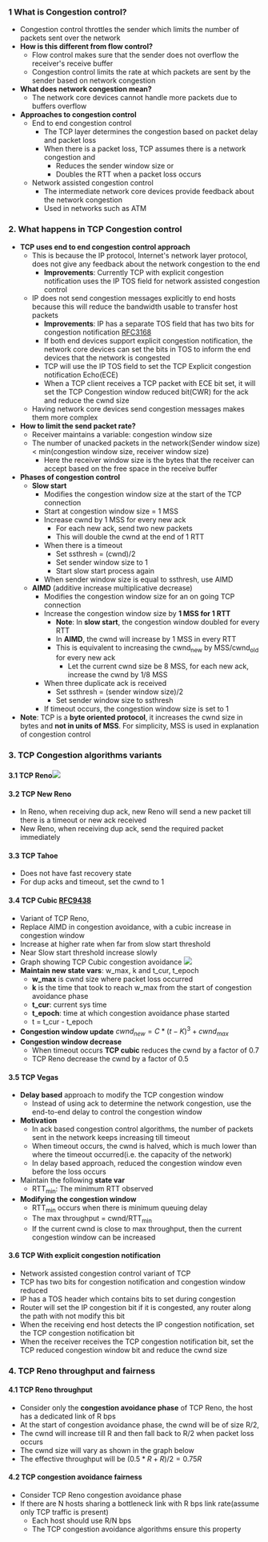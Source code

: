
### 1 What is Congestion control?
- Congestion control throttles the sender which limits the number of packets sent over the network
- **How is this different from flow control?**
	- Flow control makes sure that the sender does not overflow the receiver's receive buffer
	- Congestion control limits the rate at which packets are sent by the sender based on network congestion
- **What does network congestion mean?**
	- The network core devices cannot handle more packets due to buffers overflow
- **Approaches to congestion control**
	- End to end congestion control
		- The TCP layer determines the congestion based on packet delay and packet loss
		- When there is a packet loss, TCP assumes there is a network congestion and
			- Reduces the sender window size or
			- Doubles the RTT when a packet loss occurs
	- Network assisted congestion control
		- The intermediate network core devices provide feedback about the network congestion
		- Used in networks such as ATM


### 2. What happens in TCP Congestion control
- **TCP uses end to end congestion control approach**
	- This is because the IP protocol, Internet's network layer protocol, does not give any feedback about the network congestion to the end
		- **Improvements**: Currently TCP with explicit congestion notification uses the IP TOS field for network assisted congestion control
	- IP does not send congestion messages explicitly to end hosts because this will reduce the bandwidth usable to transfer host packets
		- **Improvements**: IP has a separate TOS field that has two bits for congestion notification [RFC3168](https://datatracker.ietf.org/doc/html/rfc3168#section-5)
		- If both end devices support explicit congestion notification, the network core devices can set the bits in TOS to inform the end devices that the network is congested
		- TCP will use the IP TOS field to set the TCP Explicit congestion notification Echo(ECE)
		- When a TCP client receives a TCP packet with ECE bit set, it will set the TCP Congestion window reduced bit(CWR) for the ack and reduce the cwnd size
	- Having network core devices send congestion messages makes them more complex
- **How to limit the send packet rate?**
	- Receiver maintains a variable: congestion window size
	- The number of unacked packets in the network(Sender window size) < min(congestion window size, receiver window size)
		- Here the receiver window size is the bytes that the receiver can accept based on the free space in the receive buffer
- **Phases of congestion control**
	 - **Slow start**
		- Modifies the congestion window size at the start of the TCP connection
		- Start at congestion window size  = 1 MSS
		- Increase cwnd by 1 MSS for every new ack 
			- For each new ack, send two new packets
			- This will double the cwnd at the end of 1 RTT
		- When there is a timeout
			- Set ssthresh = (cwnd)/2 
			- Set sender window size to 1
			- Start slow start process again
		- When sender window size is equal to ssthresh, use AIMD
	- **AIMD** (additive increase multiplicative decrease)
		- Modifies the congestion window size for an on going TCP connection
		- Increase the congestion window size by **1 MSS for 1 RTT**
			- **Note**: In **slow start**, the congestion window doubled for every RTT
			- In **AIMD**, the cwnd will increase by 1 MSS in every RTT
			- This is equivalent to increasing the cwnd<sub>new</sub> by MSS/cwnd<sub>old</sub> for every new ack
				- Let the current cwnd size be 8 MSS, for each new ack, increase the cwnd by 1/8 MSS
		- When three duplicate ack is received
			- Set ssthresh = (sender window size)/2
			- Set sender window size to ssthresh
		- If timeout occurs, the congestion window size is set to 1
- **Note**: TCP is a **byte oriented protocol**, it increases the cwnd size in bytes and **not in units of MSS**. For simplicity, MSS is used in explanation of congestion control

### 3. TCP Congestion algorithms variants 
#### 3.1 TCP Reno![](./Attachments/tcp_reno.png)
#### 3.2 TCP New Reno
- In Reno, when receiving dup ack, new Reno will send a new packet till there is a timeout or new ack received
- New Reno, when receiving dup ack, send the required packet immediately
#### 3.3 TCP Tahoe
- Does not have fast recovery state
- For dup acks and timeout, set the cwnd to 1
#### 3.4 TCP Cubic [RFC9438](https://datatracker.ietf.org/doc/html/rfc9438#name-principle-1-for-the-cubic-i)
- Variant of TCP Reno, 
- Replace AIMD in congestion avoidance, with a cubic increase in congestion window
- Increase at higher rate when far from slow start threshold
- Near Slow start threshold increase slowly
- Graph showing TCP Cubic congestion avoidance ![](./Attachments/tcp_cubic_reno_cmp.png)
- **Maintain new state vars**: w_max, k and t_cur, t_epoch
	- **w_max** is cwnd size where packet loss occurred
	- **k** is the time that took to reach w_max from the start of congestion avoidance phase
	- **t_cur**: current sys time
	- **t_epoch**: time at which congestion avoidance phase started
	- t = t_cur - t_epoch
- **Congestion window update** $cwnd_{new} = C*(t - K)^3 + cwnd_{max}$
- **Congestion window decrease**
	- When timeout occurs **TCP cubic** reduces the cwnd by a factor of 0.7
	- TCP Reno decrease the cwnd by a factor of 0.5
#### 3.5 TCP Vegas 
- **Delay based** approach to modify the TCP congestion window
	- Instead of using ack to determine the network congestion, use the end-to-end delay to control the congestion window
- **Motivation**
	- In ack based congestion control algorithms, the number of packets sent in the network keeps increasing till timeout
	- When timeout occurs, the cwnd is halved, which is much lower than where the timeout occurred(i.e. the capacity of the network)
	- In delay based approach, reduced the congestion window even before the loss occurs
- Maintain the following **state var**
	- RTT<sub>min</sub>: The minimum RTT observed
- **Modifying the congestion window**
	- RTT<sub>min</sub> occurs when there is minimum queuing delay
	- The max throughput = cwnd/RTT<sub>min</sub>
	- If the current cwnd is close to max throughput, then the current congestion window can be increased
#### 3.6 TCP With explicit congestion notification
- Network assisted congestion control variant of TCP 
- TCP has two bits for congestion notification and congestion window reduced
- IP has a TOS header which contains bits to set during congestion
- Router will set the IP congestion bit if it is congested, any router along the path with not modify this bit 
- When the receiving end host detects the IP congestion notification, set the TCP congestion notification bit
- When the receiver receives the TCP congestion notification bit, set the TCP reduced congestion window bit and reduce the cwnd size

### 4. TCP Reno throughput and fairness 
#### 4.1 TCP Reno throughput
- Consider only the **congestion avoidance phase** of TCP Reno, the host has a dedicated link of R bps 
- At the start of congestion avoidance phase, the cwnd will be of size R/2, 
- The cwnd will increase till R and then fall back to R/2 when packet loss occurs
- The cwnd size will vary as shown in the graph below
- The effective throughput will be $(0.5*R +R)/2 = 0.75R$

#### 4.2 TCP congestion avoidance fairness
- Consider TCP Reno congestion avoidance phase  
- If there are N hosts sharing a bottleneck link with R bps link rate(assume only TCP traffic is present)
	- Each host should use R/N bps
	- The TCP congestion avoidance algorithms ensure this property